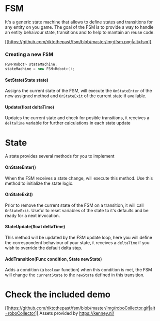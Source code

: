 # FSM

It's a generic state machine that allows to define states and transitions for any entity on you game. The goal of the FSM is to provide a way to handle an entity behaivour state, transitions and to help to mantain an reuse code.

[[https://github.com/riktothepast/fsm/blob/master/img/fsm.png|alt=fsm]]

### Creating a new FSM

```C#
FSM<Robot> stateMachine;
stateMachine = new FSM<Robot>();
```
#### SetState(State<T> state)
Assigns the current state of the FSM, will execute the `OnStateEnter` of the new assigned method and `OnStateExit` of the current state if available.

#### Update(float deltaTime)
Updates the current state and check for posible transitions, it receives a `deltaTime` variable for further calculations in each state update

# State

A state provides several methods for you to implement

#### OnStateEnter()
When the FSM receives a state change, will execute this method. Use this method to initialize the state logic.

#### OnStateExit()
Prior to remove the current state of the FSM on a transition, it will call `OnStateExit`. Useful to reset variables of the state to it's defaults and be ready for a next invocation.

#### StateUpdate(float deltaTime)
This method will be updated by the FSM update loop, here you will define the correspondent behaviour of your state, it receives a `deltaTime` if you wish to override the default delta step.

#### AddTransition(Func<bool> condition, State<T> newState)
Adds a condition (a `boolean` function) when this condition is met, the FSM will change the `currentState` to the `newState` defined in this transition.


# Check the included demo

[[https://github.com/riktothepast/fsm/blob/master/img/roboCollector.gif|alt=roboCollector]]
Assets provided by https://kenney.nl/